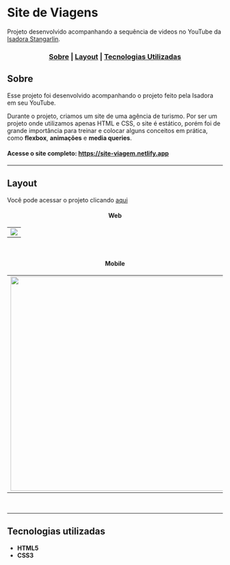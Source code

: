 # Site de Viagens
Projeto desenvolvido acompanhando a sequência de videos no YouTube da  [Isadora Stangarlin](https://github.com/isadorastan). 


### <p align="center"> [Sobre](#sobre) | [Layout](#layout) | [Tecnologias Utilizadas](#tecnologias-utilizadas) </p>
  

## Sobre 

Esse projeto foi desenvolvido acompanhando o projeto feito pela Isadora em seu YouTube.

Durante o projeto, criamos um site de uma agência de turismo. Por ser um projeto onde utilizamos apenas HTML e CSS, o site é estático, porém foi de grande importância para treinar e colocar alguns conceitos em prática, como **flexbox**, **animações** e **media queries**.


#### Acesse o site completo: <a href="https://site-viagem.netlify.app" target="_blank">https://site-viagem.netlify.app</a> 

---

## Layout

Você pode acessar o projeto clicando <a href="https://site-viagem.netlify.app" target="_blank">aqui</a>


#### <p align="center">Web</p>

<table align="center">
   <tr>
    <td valign="top"><img src="assets/web.gif"> </td>
    
   </tr>
 </table>
 <br>


#### <p align="center">Mobile</p> 

<table align="center">
   <tr>
    <td valign="top"><img src="assets/mobile.gif" height="500"> </td>
  </tr>
 </table>
 <br>
 
 ---

## Tecnologias utilizadas

- **HTML5**
- **CSS3**
